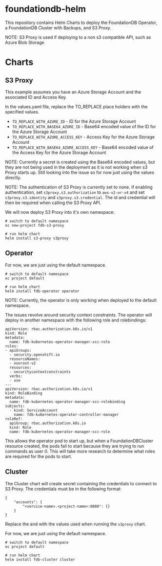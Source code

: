 # foundationdb-helm

This repository contains Helm Charts to deploy the FoundationDB Operator, a FoundationDB Cluster with Backups, and S3 Proxy.

NOTE:  S3 Proxy is used if deploying to a non s3 compatible API, such as Azure Blob Storage

# Charts

## S3 Proxy

This example assumes you have an Azure Storage Account and the associated ID and Access Key.

In the values.yaml file, replace the TO_REPLACE place holders with the specified values.

- `TO_REPLACE_WITH_AZURE_ID` - ID for the Azure Storage Account
- `TO_REPLACE_WITH_BASE64_AZURE_ID` - Base64 encoded value of the ID for the Azure Storage Account
- `TO_REPLACE_WITH_AZURE_ACCESS_KEY` - Access Key for the Azure Storage Account
- `TO_REPLACE_WITH_BASE64_AZURE_ACCESS_KEY` - Base64 encoded value of the Access Key for the Azure Storage Account

NOTE:  Currently a secret is created using the Base64 encoded values, but they are not being used in the deployment as it is not working when s3 Proxy starts up.  Still looking into the issue so for now just using the values directly.

NOTE:  The authentication of S3 Proxy is currently set to none.  If enabling authentication, set `s3proxy.s3.authorization` to `aws-v2-or-v4` and set `s3proxy.s3.identity` and `s3proxy.s3.credential`.  The id and credential will then be required when calling the S3 Proxy API.

We will now deploy S3 Proxy into it's own namespace:

```
# switch to default namespace
oc new-project fdb-s3-proxy

# run helm chart
helm install s3-proxy s3proxy
```

## Operator

For now, we are just using the default namespace.

```
# switch to default namespace
oc project default

# run helm chart
helm install fdb-operator operator
```

NOTE:  Currently, the operator is only working when deployed to the default namespace.  

The issues revolve around security context constraints.  The operator will deploy in another namespace with the following role and rolebindings:

```
apiVersion: rbac.authorization.k8s.io/v1
kind: Role
metadata:
  name: fdb-kubernetes-operator-manager-scc-role
rules:
- apiGroups:
  - security.openshift.io 
  resourceNames:
  - nonroot-v2
  resources:
  - securitycontextconstraints 
  verbs: 
  - use
---
apiVersion: rbac.authorization.k8s.io/v1
kind: RoleBinding
metadata:
  name: fdb-kubernetes-operator-manager-scc-rolebinding
subjects:
  - kind: ServiceAccount
    name: fdb-kubernetes-operator-controller-manager
roleRef:
  apiGroup: rbac.authorization.k8s.io
  kind: Role
  name: fdb-kubernetes-operator-manager-scc-role
```

This allows the operator pod to start up, but when a FoundationDBCluster resource created, the pods fail to start because they are trying to run commands as user 0.  This will take more research to determine what roles are required for the pods to start.


## Cluster

The Cluster chart will create secret containing the credentials to connect to S3 Proxy.  The credentials must be in the following format:

```
{
    "accounts": {
        "<service-name>.<project-name>:8080": {}
    }
}
```

Replace the <service-name> and <project-name> with the values used when running the `s3proxy` chart.

For now, we are just using the default namespace.

```
# switch to default namespace
oc project default

# run helm chart
helm install fdb-cluster cluster
```